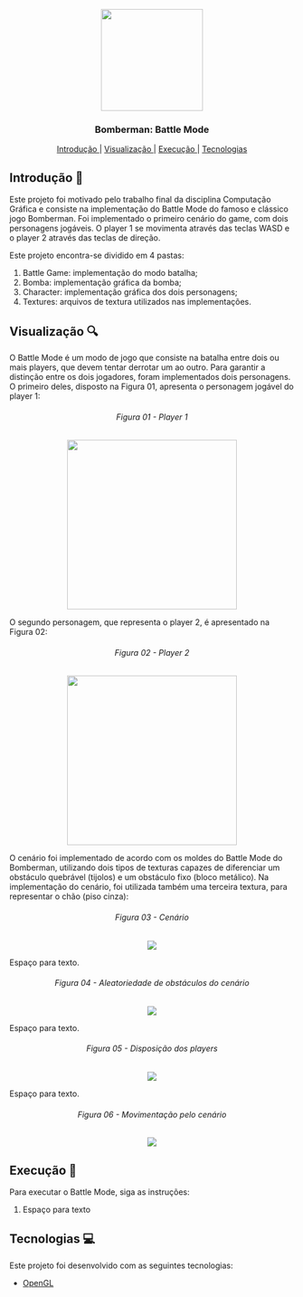 <p align="center">
  <img src="https://res.cloudinary.com/dqqh1oigi/image/upload/v1596382616/bomberman_jza1y3.png" 
       width="180"/> </br>
</p>

<h3 align="center">
  Bomberman: Battle Mode
</h3>

<p align="center">
  <a href="#Introdução-memo"> Introdução </a>
   | 
  <a href="#Visualização-mag"> Visualização </a>
   | 
  <a href="#Execução-rocket"> Execução </a>
   | 
  <a href="#Tecnologias-computer"> Tecnologias </a>
</p>

## Introdução :memo:

Este projeto foi motivado pelo trabalho final da disciplina Computação Gráfica e consiste na implementação do Battle Mode do 
famoso e clássico jogo Bomberman. Foi implementado o primeiro cenário do game, com dois personagens jogáveis. O player 1 se 
movimenta através das teclas WASD e o player 2 através das teclas de direção.

Este projeto encontra-se dividido em 4 pastas:

<p>
  <ol>
    <li> Battle Game: implementação do modo batalha; </li>
    <li> Bomba: implementação gráfica da bomba; </li>
    <li> Character: implementação gráfica dos dois personagens; </li>
    <li> Textures: arquivos de textura utilizados nas implementações. </li>
  </ol>
</p>

## Visualização :mag:

O Battle Mode é um modo de jogo que consiste na batalha entre dois ou mais players, que devem tentar derrotar um ao outro. Para garantir a 
distinção entre os dois jogadores, foram implementados dois personagens. O primeiro deles, disposto na Figura 01, apresenta o personagem 
jogável do player 1:

<h6 align="center"> Figura 01 - Player 1 </h6>
<p align="center">
  <img src="https://res.cloudinary.com/dqqh1oigi/image/upload/v1592168587/Boneco_ufojuf.gif"
       width="300"/> </br>
</p>

O segundo personagem, que representa o player 2, é apresentado na Figura 02:

<h6 align="center"> Figura 02 - Player 2 </h6>
<p align="center">
  <img src="https://res.cloudinary.com/dqqh1oigi/image/upload/v1592168587/Player2_gk5lki.gif" 
       width="300"/> </br>
</p>

O cenário foi implementado de acordo com os moldes do Battle Mode do Bomberman, utilizando dois tipos de texturas capazes 
de diferenciar um obstáculo quebrável (tijolos) e um obstáculo fixo (bloco metálico). Na implementação do cenário, foi utilizada 
também uma terceira textura, para representar o chão (piso cinza):

<h6 align="center"> Figura 03 - Cenário </h6>
<p align="center">
  <img src="https://res.cloudinary.com/dqqh1oigi/image/upload/v1592168587/Cen%C3%A1rio_xh4wdp.png" /> </br>
</p>

Espaço para texto.

<h6 align="center"> Figura 04 - Aleatoriedade de obstáculos do cenário </h6>
<p align="center">
  <img src="https://res.cloudinary.com/dqqh1oigi/image/upload/v1592168587/Cen%C3%A1rio1.1_g5wnrn.png" /> </br>
</p>

Espaço para texto.

<h6 align="center"> Figura 05 - Disposição dos players </h6>
<p align="center">
  <img src="https://res.cloudinary.com/dqqh1oigi/image/upload/v1592168587/Cen%C3%A1rio2_mquhbx.png" /> </br>
</p>

Espaço para texto.

<h6 align="center"> Figura 06 - Movimentação pelo cenário </h6>
<p align="center">
  <img src="https://res.cloudinary.com/dqqh1oigi/image/upload/v1592168587/Movimento2_qwc9wd.gif" /> </br>
</p>

## Execução :rocket:

Para executar o Battle Mode, siga as instruções:

<p>
  <ol>
    <li> Espaço para texto </li>
  </ol>
</p>

## Tecnologias :computer:

Este projeto foi desenvolvido com as seguintes tecnologias:

- [OpenGL](https://www.opengl.org/)


